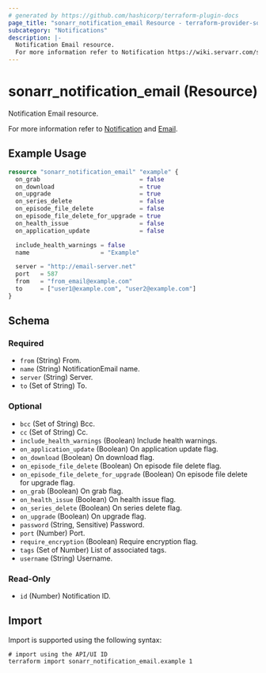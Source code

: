 ```yaml
---
# generated by https://github.com/hashicorp/terraform-plugin-docs
page_title: "sonarr_notification_email Resource - terraform-provider-sonarr"
subcategory: "Notifications"
description: |-
  Notification Email resource.
  For more information refer to Notification https://wiki.servarr.com/sonarr/settings#connect and Email https://wiki.servarr.com/sonarr/supported#email.
---
```


# sonarr_notification_email (Resource)

<!-- subcategory:Notifications -->Notification Email resource.
For more information refer to [Notification](https://wiki.servarr.com/sonarr/settings#connect) and [Email](https://wiki.servarr.com/sonarr/supported#email).

## Example Usage

```terraform
resource "sonarr_notification_email" "example" {
  on_grab                            = false
  on_download                        = true
  on_upgrade                         = true
  on_series_delete                   = false
  on_episode_file_delete             = false
  on_episode_file_delete_for_upgrade = true
  on_health_issue                    = false
  on_application_update              = false

  include_health_warnings = false
  name                    = "Example"

  server = "http://email-server.net"
  port   = 587
  from   = "from_email@example.com"
  to     = ["user1@example.com", "user2@example.com"]
}
```

<!-- schema generated by tfplugindocs -->
## Schema

### Required

- `from` (String) From.
- `name` (String) NotificationEmail name.
- `server` (String) Server.
- `to` (Set of String) To.

### Optional

- `bcc` (Set of String) Bcc.
- `cc` (Set of String) Cc.
- `include_health_warnings` (Boolean) Include health warnings.
- `on_application_update` (Boolean) On application update flag.
- `on_download` (Boolean) On download flag.
- `on_episode_file_delete` (Boolean) On episode file delete flag.
- `on_episode_file_delete_for_upgrade` (Boolean) On episode file delete for upgrade flag.
- `on_grab` (Boolean) On grab flag.
- `on_health_issue` (Boolean) On health issue flag.
- `on_series_delete` (Boolean) On series delete flag.
- `on_upgrade` (Boolean) On upgrade flag.
- `password` (String, Sensitive) Password.
- `port` (Number) Port.
- `require_encryption` (Boolean) Require encryption flag.
- `tags` (Set of Number) List of associated tags.
- `username` (String) Username.

### Read-Only

- `id` (Number) Notification ID.

## Import

Import is supported using the following syntax:

```shell
# import using the API/UI ID
terraform import sonarr_notification_email.example 1
```
